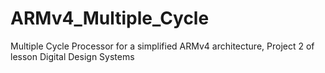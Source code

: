 # ARMv4_Multiple_Cycle
Multiple Cycle Processor for a simplified ARMv4 architecture, Project 2 of lesson Digital Design Systems
